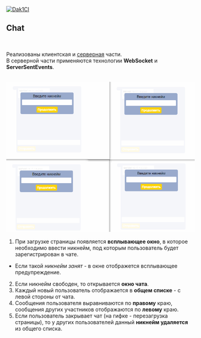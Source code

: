 [![Dak1CI](https://github.com/Go5710264/chat-front/actions/workflows/github-actions-demo.yml/badge.svg)](https://github.com/Go5710264/chat-front/actions/workflows/github-actions-demo.yml)

## Chat

<br>

Реализованы клиентская и [серверная](https://github.com/Go5710264/chat-back.git) части.
<br> 
В серверной части применяются технологии **WebSocket** и **ServerSentEvents**.

<br>

<img src="./chat.gif" width="550" height="400" alt="Demo">

1. При загрузке страницы появляется __всплывающее окно__, в которое необходимо ввести никнейм, под которым пользователь будет зарегистрирован в чате.
- Если такой _никнейм занят_ - в окне отображется всплывающее предупреждение.
2. Если никнейм свободен, то открывается __окно чата__.
3. Каждый новый пользователь отображается в __общем списке__ - с левой стороны от чата. 
5. Сообщения пользователя выравниваются по __правому__ краю, сообщения других участников отображаются по __левому__ краю.
6. Если пользователь закрывает чат (на гифке - перезагрузка страницы), то у других пользователей данный __никнейм удаляется__ из общего списка. 